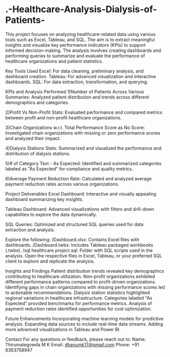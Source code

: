 # .-Healthcare-Analysis-Dialysis-of-Patients-
This project focuses on analyzing healthcare-related data using various tools such as Excel, Tableau, and SQL. The aim is to extract meaningful insights and visualize key performance indicators (KPIs) to support informed decision-making. The analysis involves creating dashboards and performing queries to summarize and evaluate the performance of healthcare organizations and patient statistics.

Key Tools Used
Excel: For data cleaning, preliminary analysis, and dashboard creation.
Tableau: For advanced visualization and interactive dashboards.
SQL: For data extraction, transformation, and querying.

KPIs and Analysis Performed
1)Number of Patients Across Various Summaries:
Analyzed patient distribution and trends across different demographics and categories.

2)Profit Vs Non-Profit Stats:
Evaluated performance and compared metrics between profit and non-profit healthcare organizations.

3)Chain Organizations w.r.t. Total Performance Score as No Score:
Investigated chain organizations with missing or zero performance scores and analyzed their impact.

4)Dialysis Stations Stats:
Summarized and visualized the performance and distribution of dialysis stations.

5)# of Category Text - As Expected:
Identified and summarized categories labeled as "As Expected" for compliance and quality metrics.

6)Average Payment Reduction Rate:
Calculated and analyzed average payment reduction rates across various organizations.

Project Deliverables
Excel Dashboard:
Interactive and visually appealing dashboard summarizing key insights.

Tableau Dashboard:
Advanced visualizations with filters and drill-down capabilities to explore the data dynamically.

SQL Queries:
Optimized and structured SQL queries used for data extraction and analysis.


Explore the following:
/Dashboard.xlsx: Contains Excel files with dashboards.
/Dashboard.twbx: Includes Tableau packaged workbooks (.twbx).
/sql healthcare project.sql: Folder with SQL scripts used in the analysis.
Open the respective files in Excel, Tableau, or your preferred SQL client to explore and replicate the analysis.

Insights and Findings
Patient distribution trends revealed key demographics contributing to healthcare utilization.
Non-profit organizations exhibited different performance patterns compared to profit-driven organizations.
Identifying gaps in chain organizations with missing performance scores led to actionable recommendations.
Dialysis station statistics highlighted regional variations in healthcare infrastructure.
Categories labeled "As Expected" provided benchmarks for performance metrics.
Analysis of payment reduction rates identified opportunities for cost optimization.

Future Enhancements
Incorporating machine learning models for predictive analysis.
Expanding data sources to include real-time data streams.
Adding more advanced visualizations in Tableau and Power BI.

Contact
For any questions or feedback, please reach out to:
Name: Thirumalegowda M K
Email: dhanumk17@gmail.com
Phone: +91 6363758947
